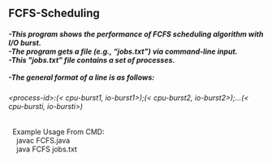 ## FCFS-Scheduling
##### -This program shows the performance of FCFS scheduling algorithm with I/O burst.<br/>-The program gets a file (e.g., “jobs.txt”) via command-line input.<br/>-This "jobs.txt" file contains a set of processes.<br/><br/>-The general format of a line is as follows:
###### \<process-id>:(< cpu-burst1, io-burst1>);(< cpu-burst2, io-burst2>);...(< cpu-bursti, io-bursti>)
&nbsp;&nbsp;Example Usage From CMD:<br/>&nbsp;&nbsp;&nbsp;&nbsp;javac FCFS.java<br/>&nbsp;&nbsp;&nbsp;&nbsp;java FCFS jobs.txt
